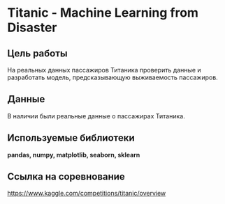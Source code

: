 # Titanic - Machine Learning from Disaster


## Цель работы

На реальных данных пассажиров Титаника проверить данные и разработать модель, предсказывающую выживаемость пассажиров.


## Данные

В наличии были реальные данные о пассажирах Титаника.

## Используемые библиотеки

**pandas, numpy, matplotlib, seaborn, sklearn**


## Ссылка на соревнование

https://www.kaggle.com/competitions/titanic/overview
